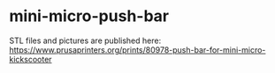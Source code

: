 # mini-micro-push-bar

STL files and pictures are published here: https://www.prusaprinters.org/prints/80978-push-bar-for-mini-micro-kickscooter
